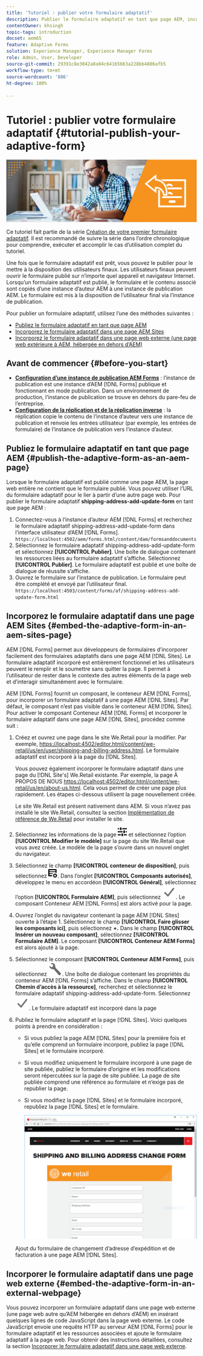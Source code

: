 ```yaml
---
title: 'Tutoriel : publier votre formulaire adaptatif'
description: Publier le formulaire adaptatif en tant que page AEM, incorporer le formulaire à une page AEM Sites ou à une page web externe
contentOwner: khsingh
topic-tags: introduction
docset: aem65
feature: Adaptive Forms
solution: Experience Manager, Experience Manager Forms
role: Admin, User, Developer
source-git-commit: 29391c8e3042a8a04c64165663a228bb4886afb5
workflow-type: tm+mt
source-wordcount: '886'
ht-degree: 100%

---
```


# Tutoriel : publier votre formulaire adaptatif {#tutorial-publish-your-adaptive-form}

![hero-image](do-not-localize/13-publish-your-adaptive-form-small.png)

Ce tutoriel fait partie de la série [Création de votre premier formulaire adaptatif](https://helpx.adobe.com/fr/experience-manager/6-3/forms/using/create-your-first-adaptive-form.html). Il est recommandé de suivre la série dans l’ordre chronologique pour comprendre, exécuter et accomplir le cas d’utilisation complet du tutoriel.

Une fois que le formulaire adaptatif est prêt, vous pouvez le publier pour le mettre à la disposition des utilisateurs finaux. Les utilisateurs finaux peuvent ouvrir le formulaire publié sur n’importe quel appareil et navigateur Internet. Lorsqu’un formulaire adaptatif est publié, le formulaire et le contenu associé sont copiés d’une instance d’auteur AEM à une instance de publication AEM. Le formulaire est mis à la disposition de l’utilisateur final via l’instance de publication.

Pour publier un formulaire adaptatif, utilisez lʼune des méthodes suivantes :

* [Publiez le formulaire adaptatif en tant que page AEM](../../forms/using/publish-your-adaptive-form.md#publish-the-adaptive-form-as-an-aem-page)
* [Incorporez le formulaire adaptatif dans une page AEM Sites](#embed-the-adaptive-form-in-an-aem-sites-page)
* [Incorporez le formulaire adaptatif dans une page web externe (une page web extérieure à AEM, hébergée en dehors d’AEM)](../../forms/using/publish-your-adaptive-form.md)

## Avant de commencer {#before-you-start}

* **[Configuration d’une instance de publication AEM Forms](https://helpx.adobe.com/fr/experience-manager/6-3/forms/using/installing-configuring-aem-forms-osgi.html)** : l’instance de publication est une instance d’AEM [!DNL Forms] publique et fonctionnant en mode publication. Dans un environnement de production, l’instance de publication se trouve en dehors du pare-feu de l’entreprise.
* **[Configuration de la réplication et de la réplication inverse](https://experienceleague.adobe.com/docs/experience-manager-release-information/aem-release-updates/previous-updates/aem-previous-versions.html?lang=fr)** : la réplication copie le contenu de l’instance d’auteur vers une instance de publication et renvoie les entrées utilisateur (par exemple, les entrées de formulaire) de l’instance de publication vers l’instance d’auteur.

## Publiez le formulaire adaptatif en tant que page AEM {#publish-the-adaptive-form-as-an-aem-page}

Lorsque le formulaire adaptatif est publié comme une page AEM, la page web entière ne contient que le formulaire publié. Vous pouvez utiliser l’URL du formulaire adaptatif pour le lier à partir d’une autre page web. Pour publier le formulaire adaptatif **shipping-address-add-update-form** en tant que page AEM :

1. Connectez-vous à lʼinstance dʼauteur AEM [!DNL Forms] et recherchez le formulaire adaptatif shipping-address-add-update-form dans l’interface utilisateur dʼAEM [!DNL Forms].
   `https://localhost:4502/aem/forms.html/content/dam/formsanddocuments`
1. Sélectionnez le formulaire adaptatif shipping-address-add-update-form et sélectionnez **[!UICONTROL Publier]**. Une boîte de dialogue contenant les ressources liées au formulaire adaptatif s’affiche. Sélectionnez **[!UICONTROL Publier]**. Le formulaire adaptatif est publié et une boîte de dialogue de réussite s’affiche.
1. Ouvrez le formulaire sur l’instance de publication. Le formulaire peut être complété et envoyé par l’utilisateur final.
   `https://localhost:4503/content/forms/af/shipping-address-add-update-form.html`

## Incorporez le formulaire adaptatif dans une page AEM Sites {#embed-the-adaptive-form-in-an-aem-sites-page}

AEM [!DNL Forms] permet aux développeurs de formulaires d’incorporer facilement des formulaires adaptatifs dans une page AEM [!DNL Sites]. Le formulaire adaptatif incorporé est entièrement fonctionnel et les utilisateurs peuvent le remplir et le soumettre sans quitter la page. Il permet à l’utilisateur de rester dans le contexte des autres éléments de la page web et d’interagir simultanément avec le formulaire.

AEM [!DNL Forms] fournit un composant, le conteneur AEM [!DNL Forms], pour incorporer un formulaire adaptatif à une page AEM [!DNL Sites]. Par défaut, le composant n’est pas visible dans le conteneur AEM [!DNL Sites]. Pour activer le composant Conteneur AEM [!DNL Forms] et incorporer le formulaire adaptatif dans une page AEM [!DNL Sites], procédez comme suit :

1. Créez et ouvrez une page dans le site We.Retail pour la modifier. Par exemple, [https://localhost:4502/editor.html/content/we-retail/us/en/user/shipping-and-billing-address.html](https://localhost:4502/editor.html/content/we-retail/us/en/user/shipping-and-billing-address.html). Le formulaire adaptatif est incorporé à la page du [!DNL Sites].

   Vous pouvez également incorporer le formulaire adaptatif dans une page du [!DNL Site's] We.Retail existante. Par exemple, la page À PROPOS DE NOUS [https://localhost:4502/editor.html/content/we-retail/us/en/about-us.html](https://localhost:4502/editor.html/content/we-retail/us/en/about-us.html). Cela vous permet de créer une page plus rapidement. Les étapes ci-dessous utilisent la page nouvellement créée.

   Le site We.Retail est présent nativement dans AEM. Si vous nʼavez pas installé le site We.Retail, consultez la section [Implémentation de référence de We.Retail](https://experienceleague.adobe.com/docs/experience-manager-release-information/aem-release-updates/previous-updates/aem-previous-versions.html?lang=fr) pour installer le site.

1. Sélectionnez les informations de la page ![propriétés](assets/properties.png) et sélectionnez l’option **[!UICONTROL Modifier le modèle]** sur la page du site We.Retail que vous avez créée. Le modèle de la page s’ouvre dans un nouvel onglet du navigateur.
1. Sélectionnez le champ **[!UICONTROL conteneur de disposition]**, puis sélectionnez ![gestiondesflux](assets/feedmanagement.png). Dans l’onglet **[!UICONTROL Composants autorisés]**, développez le menu en accordéon **[!UICONTROL Général]**, sélectionnez l’option **[!UICONTROL Formulaire AEM]**, puis sélectionnez ![icône_denregistrement](assets/save_icon.svg). Le composant Conteneur AEM [!DNL Forms] est alors activé pour la page.

1. Ouvrez l’onglet du navigateur contenant la page AEM [!DNL Sites] ouverte à l’étape 1. Sélectionnez le champ **[!UICONTROL Faire glisser les composants ici]**, puis sélectionnez **+.** Dans le champ **[!UICONTROL Insérer un nouveau composant]**, sélectionnez **[!UICONTROL Formulaire AEM]**. Le composant **[!UICONTROL Conteneur AEM Forms]** est alors ajouté à la page.
1. Sélectionnez le composant **[!UICONTROL Conteneur AEM Forms]**, puis sélectionnez ![icône-de-configuration](assets/configure-icon.svg). Une boîte de dialogue contenant les propriétés du conteneur AEM [!DNL Forms] s’affiche. Dans le champ **[!UICONTROL Chemin d’accès à la ressource]**, recherchez et sélectionnez le formulaire adaptatif shipping-address-add-update-form. Sélectionnez ![icône_d’enregistrement](assets/save_icon.svg). Le formulaire adaptatif est incorporé dans la page 
1. Publiez le formulaire adaptatif et la page [!DNL Sites]. Voici quelques points à prendre en considération :

   * Si vous publiez la page AEM [!DNL Sites] pour la première fois et qu’elle comprend un formulaire incorporé, publiez la page [!DNL Sites] et le formulaire incorporé.
   * Si vous modifiez uniquement le formulaire incorporé à une page de site publiée, publiez le formulaire d’origine et les modifications seront répercutées sur la page de site publiée. La page de site publiée comprend une référence au formulaire et n’exige pas de republier la page.
   * Si vous modifiez la page [!DNL Sites] et le formulaire incorporé, republiez la page [!DNL Sites] et le formulaire.

     ![embed-in-aem-sites](assets/embed-in-aem-sites.png)

   Ajout du formulaire de changement d’adresse d’expédition et de facturation à une page AEM [!DNL Sites].

## Incorporer le formulaire adaptatif dans une page web externe {#embed-the-adaptive-form-in-an-external-webpage}

Vous pouvez incorporer un formulaire adaptatif dans une page web externe (une page web autre qu’AEM hébergée en dehors d’AEM) en insérant quelques lignes de code JavaScript dans la page web externe. Le code JavaScript envoie une requête HTTP au serveur AEM [!DNL Forms] pour le formulaire adaptatif et les ressources associées et ajoute le formulaire adaptatif à la page web. Pour obtenir des instructions détaillées, consultez la section [Incorporer le formulaire adaptatif dans une page web externe](/help/forms/using/embed-adaptive-form-external-web-page.md).
